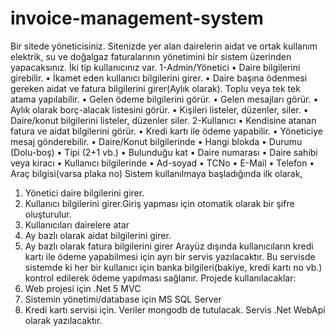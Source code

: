 # invoice-management-system

Bir sitede yöneticisiniz. Sitenizde yer alan dairelerin aidat ve ortak kullanım elektrik, su ve doğalgaz faturalarının yönetimini bir sistem üzerinden yapacaksınız. İki tip kullanıcınız var.
1-Admin/Yönetici
•	Daire bilgilerini girebilir.
•	İkamet eden kullanıcı bilgilerini girer.
•	Daire başına ödenmesi gereken aidat ve fatura bilgilerini girer(Aylık olarak). Toplu veya tek tek atama yapılabilir.
•	Gelen ödeme bilgilerini görür.
•	Gelen mesajları görür.
•	Aylık olarak borç-alacak listesini görür.
•	Kişileri listeler, düzenler, siler.
•	Daire/konut bilgilerini listeler, düzenler siler.
2-Kullanıcı
•	Kendisine atanan fatura ve aidat bilgilerini görür.
•	Kredi kartı ile ödeme yapabilir.
•	Yöneticiye mesaj gönderebilir.
•	Daire/Konut bilgilerinde
•	Hangi blokda
•	Durumu (Dolu-boş)
•	Tipi (2+1 vb.)
•	Bulunduğu kat
•	Daire numarası
•	Daire sahibi veya kiracı
•	Kullanıcı bilgilerinde
•	Ad-soyad
•	TCNo
•	E-Mail
•	Telefon
•	Araç bilgisi(varsa plaka no)
Sistem kullanılmaya başladığında ilk olarak,
1.	Yönetici daire bilgilerini girer.
2.	Kullanıcı bilgilerini girer.Giriş yapması için otomatik olarak bir şifre oluşturulur.
3.	Kullanıcıları dairelere atar
4.	Ay bazlı olarak aidat bilgilerini girer.
5.	Ay bazlı olarak fatura bilgilerini girer
Arayüz dışında kullanıcıların kredi kartı ile ödeme yapabilmesi için ayrı bir servis yazılacaktır. Bu servisde sistemde ki her bir kullanıcı için banka bilgileri(bakiye, kredi kartı no vb.) kontrol edilerek ödeme yapılması sağlanır.
Projede kullanılacaklar:
1.	Web projesi için .Net 5 MVC
2.	Sistemin yönetimi/database için MS SQL Server
3.	Kredi kartı servisi için. Veriler mongodb de tutulacak. Servis .Net WebApi olarak yazılacaktır.

